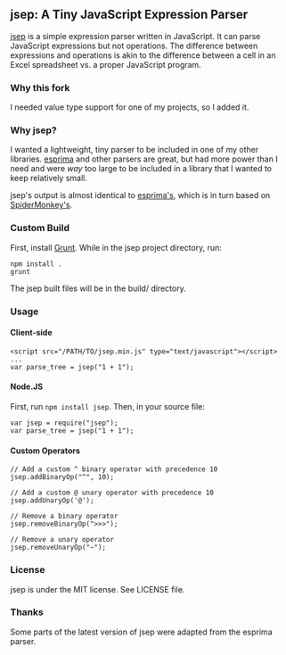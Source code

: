 
## jsep: A Tiny JavaScript Expression Parser
[jsep](http://jsep.from.so/) is a simple expression parser written in JavaScript. It can parse JavaScript expressions but not operations. The difference between expressions and operations is akin to the difference between a cell in an Excel spreadsheet vs. a proper JavaScript program.

### Why this fork
I needed value type support for one of my projects, so I added it.

### Why jsep?
I wanted a lightweight, tiny parser to be included in one of my other libraries. [esprima](http://esprima.org/) and other parsers are great, but had more power than I need and were *way* too large to be included in a library that I wanted to keep relatively small.

jsep's output is almost identical to [esprima's](http://esprima.org/doc/index.html#ast), which is in turn based on [SpiderMonkey's](https://developer.mozilla.org/en-US/docs/SpiderMonkey/Parser_API).

### Custom Build
First, install [Grunt](http://gruntjs.com/). While in the jsep project directory, run:

    npm install .
    grunt

The jsep built files will be in the build/ directory.

### Usage
#### Client-side
    <script src="/PATH/TO/jsep.min.js" type="text/javascript"></script>
    ...
    var parse_tree = jsep("1 + 1");
#### Node.JS
First, run `npm install jsep`. Then, in your source file:

    var jsep = require("jsep");
    var parse_tree = jsep("1 + 1");

#### Custom Operators
    // Add a custom ^ binary operator with precedence 10
    jsep.addBinaryOp("^", 10);
    
    // Add a custom @ unary operator with precedence 10
    jsep.addUnaryOp('@');
    
    // Remove a binary operator
    jsep.removeBinaryOp(">>>");
    
    // Remove a unary operator
    jsep.removeUnaryOp("~");

### License
jsep is under the MIT license. See LICENSE file.

### Thanks
Some parts of the latest version of jsep were adapted from the esprima parser.
